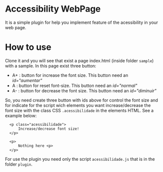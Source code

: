 # Accessibility WebPage
It is a simple plugin for help you implement feature of the acessibility in your web page.

# How to use

Clone it and you will see that exist a page index.html (inside folder `sample`) with a sample. In this page exist three button:

* A+ : button for increase the font size. This button need an *id="aumentar"*
* A : button for reset font-size. This button need an *id="normal"*
* A- : button for decrease the font size. This button need an *id="diminuir"*

So, you need create three button with ids above for control the font size and for indicate for the script wich elements you want increase/decrease the font size with the class CSS `.acessibilidade` in the elements HTML. See a example below: 

```
  <p class="acessibilidade">
      Increase/decrease font size!
  </p>

  <p>
      Nothing here <p>
  </p>
```
For use the plugin you need only the script `acessibilidade.js` that is in the folder `plugin`. 